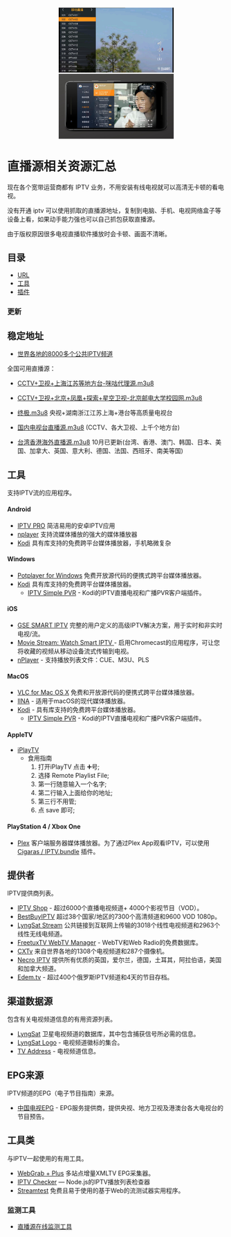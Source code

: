<p align="center"><img src="img/1223.jpg" alt="iptv" width="auto" height="150"><img src="img/screen-1.jpg" alt="iptv" width="auto" height="150"</p>

# 直播源相关资源汇总

现在各个宽带运营商都有 IPTV 业务，不用安装有线电视就可以高清无卡顿的看电视。

没有开通 iptv 可以使用抓取的直播源地址，复制到电脑、手机、电视网络盒子等设备上看，如果动手能力强也可以自己抓包获取直播源。

由于版权原因很多电视直播软件播放时会卡顿、画面不清晰。

## 目录

- [URL](#稳定地址)
- [工具](#工具)
- [插件](#插件)



### 更新
 

## 稳定地址

- [世界各地的8000多个公共IPTV频道](https://github.com/iptv-org/iptv/blob/master/README.md)

全国可用直播源：

- [CCTV+卫视+上海江苏等地方台-咪咕代理源.m3u8](https://raw.githubusercontent.com/billy21/Tvlist-awesome-m3u-m3u8/master/m3u/CCTV+卫视+上海江苏等地方台-咪咕代理源.m3u)
- [CCTV+卫视+北京+凤凰+探索+星空卫视-北京邮电大学校园网.m3u8](https://raw.githubusercontent.com/billy21/Tvlist-awesome-m3u-m3u8/master/m3u/CCTV+卫视+北京+凤凰+探索+星空卫视-北京邮电大学校园网.m3u)

- [终极.m3u8](https://raw.githubusercontent.com/shiburuna/ziliudi/master/m3u/终极.m3u)   央视+湖南浙江江苏上海+港台等高质量电视台
- [国内电视台直播源.m3u8](https://raw.githubusercontent.com/billy21/Tvlist-awesome-m3u-m3u8/master/m3u/国内.m3u) (CCTV、各大卫视、上千个地方台)
- [台湾香港海外直播源.m3u8](https://raw.githubusercontent.com/billy21/Tvlist-awesome-m3u-m3u8/master/m3u/台湾香港海外.m3u) 10月已更新(台湾、香港、澳门、韩国、日本、美国、加拿大、英国、意大利、德国、法国、西班牙、南美等国)


## 工具

支持IPTV流的应用程序。

#### Android

- [IPTV PRO](http://yx.bsh.me/29742.html) 简洁易用的安卓IPTV应用
- [nplayer](http://yx.bsh.me/26545.html)  支持流媒体播放的强大的媒体播放器
- [Kodi](https://kodi.tv/) 具有库支持的免费跨平台媒体播放器，手机略微复杂

#### Windows

- [Potplayer for Windows](https://t1.daumcdn.net/potplayer/PotPlayer/Version/Latest/PotPlayerSetup64.exe) 免费开放源代码的便携式跨平台媒体播放器。
- [Kodi](https://kodi.tv/) 具有库支持的免费跨平台媒体播放器。
   - [IPTV Simple PVR](https://kodi.tv/addon/pvr-client/pvr-iptv-simple-client) - Kodi的IPTV直播电视和广播PVR客户端插件。

#### iOS

- [GSE SMART IPTV](https://apps.apple.com/us/app/gse-smart-iptv/id1028734023) 完整的用户定义的高级IPTV解决方案，用于实时和非实时电视/流。
- [Movie Stream: Watch Smart IPTV ](https://apps.apple.com/us/app/movie-stream-ip-tv-films/id1450912244) - 启用Chromecast的应用程序，可让您将收藏的视频从移动设备流式传输到电视。
- [nPlayer](https://apps.apple.com/cn/app/nplayer/id1116905928) - 支持播放列表文件：CUE、M3U、PLS


#### MacOS

- [VLC for Mac OS X](https://www.videolan.org/vlc/download-macosx.html) 免费和开放源代码的便携式跨平台媒体播放器。
- [IINA](https://iina.io/) - 适用于macOS的现代媒体播放器。
- [Kodi](https://kodi.tv/) - 具有库支持的免费跨平台媒体播放器。
  - [IPTV Simple PVR](https://kodi.tv/addon/pvr-client/pvr-iptv-simple-client) - Kodi的IPTV直播电视和广播PVR客户端插件。

#### AppleTV

- [iPlayTV](https://apps.apple.com/us/app/iplaytv/id1072226801)
  - 食用指南
    1. 打开iPlayTV 点击 ➕号;
    2. 选择 Remote Playlist File;
    3. 第一行随意输入一个名字;
    4. 第二行输入上面给你的地址;
    5. 第三行不用管;
    6. 点 save 即可;




 

#### PlayStation 4 / Xbox One

- [Plex](https://www.plex.tv/apps-devices/#modal-devices-playstation-4) 客户端服务器媒体播放器。为了通过Plex App观看IPTV，可以使用 [Cigaras / IPTV.bundle](https://github.com/Cigaras/IPTV.bundle) 插件。

## 提供者

IPTV提供商列表。

- [IPTV Shop](https://iptv.shop/) - 超过6000个直播电视频道+ 4000个影视节目（VOD）。
- [BestBuyIPTV](https://bestbuyiptv.com/) 超过38个国家/地区的7300个高清频道和9600 VOD 1080p。
- [LyngSat Stream](http://www.lyngsat-stream.com/) 公共链接到互联网上传输的3018个线性电视频道和2963个线性无线电频道。
- [FreetuxTV WebTV Manager](http://database.freetuxtv.net/site/index) - WebTV和Web Radio的免费数据库。
- [CXTv](http://www.cxtvlive.com/) 来自世界各地的1308个电视频道和287个摄像机。
- [Necro IPTV](https://necroiptv.com/) 提供所有优质的英国，爱尔兰，德国，土耳其，阿拉伯语，美国和加拿大频道。
- [Edem.tv](https://edem.tv/) - 超过400个俄罗斯IPTV频道和4天的节目存档。

## 渠道数据源

包含有关电视频道信息的有用资源列表。

- [LyngSat](https://www.lyngsat.com/) 卫星电视频道的数据库，其中包含捕获信号所必需的信息。
- [LyngSat Logo](https://www.lyngsat-logo.com/) - 电视频道徽标的集合。
- [TV Address](http://www.tv-address.com/) - 电视频道信息。

## EPG来源

IPTV频道的EPG（电子节目指南）来源。

- [中国电视EPG](http://epg.51zmt.top:8000/) - EPG服务提供商，提供央视、地方卫视及港澳台各大电视台的节目预告。




## 工具类

与IPTV一起使用的有用工具。

- [WebGrab + Plus](http://www.webgrabplus.com/) 多站点增量XMLTV EPG采集器。
- [IPTV Checker](https://www.npmjs.com/package/iptv-checker) — Node.js的IPTV播放列表检查器
- [Streamtest](https://streamtest.in/) 免费且易于使用的基于Web的流测试器实用程序。

### 监测工具

- [直播源在线监测工具](http://cha.znds.com)


